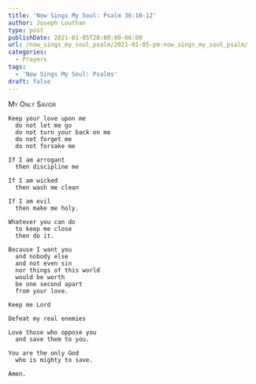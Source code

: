 ```yaml
---
title: 'Now Sings My Soul: Psalm 36:10-12'
author: Joseph Louthan
type: post
publishDate: 2021-01-05T20:00:00-06:00
url: /now_sings_my_soul_psalm/2021-01-05-pm-now_sings_my_soul_psalm/
categories:
  - Prayers
tags:
  - 'Now Sings My Soul: Psalms'
draft: false
---
```

<div style="font-variant: small-caps;">
My Only Savior
</div>

    Keep your love upon me
      do not let me go
      do not turn your back on me
      do not forget me
      do not forsake me

    If I am arrogant
      then discipline me

    If I am wicked
      then wash me clean

    If I am evil
      then make me holy.

    Whatever you can do
      to keep me close
      then do it.

    Because I want you
      and nobody else
      and not even sin
      nor things of this world
      would be worth
      be one second apart
      from your love.

    Keep me Lord

    Defeat my real enemies

    Love those who oppose you
      and save them to you.

    You are the only God
      who is mighty to save.

    Amen.
